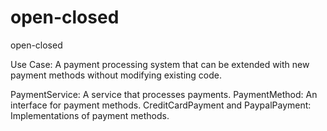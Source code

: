 # open-closed

open-closed

Use Case: A payment processing system that can be extended with new payment methods without modifying existing code.

PaymentService: A service that processes payments.
PaymentMethod: An interface for payment methods.
CreditCardPayment and PaypalPayment: Implementations of payment methods.